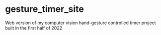 # gesture_timer_site
Web version of my computer vision hand-gesture controlled timer project built in the first half of 2022
